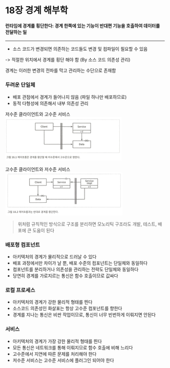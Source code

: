 # 18장 경계 해부학
#### 런타임에 경계를 횡단한다: 경계 한쪽에 있는 기능이 반대편 기능을 호출하여 데이터를 전달하는 일
---

- 소스 코드가 변경되면 의존하는 코드들도 변경 및 컴파일이 필요할 수 있음

-\> 적절한 위치에서 경계를 횡단 해야 함 (By 소스 코드 의존성 관리)  

경계는 이러한 변경의 전파를 막고 관리하는 수단으로 존재함

### 두려운 단일체
- 배포 관점에서 경계가 들어나지 않음 (파일 하나만 배포하므로)
- 동적 다형성에 의존해서 내부 의존성 관리

저수준 클라이언트와 고수준 서비스
![img](../images/chapter%2018-1.png)

고수준 클라이언트와 저수준 서비스
![img](../images/chapter%2018-2.png)

> 위처럼 규칙적인 방식으로 구조를 분리하면 모노리틱 구조라도 개발, 테스트, 배포에 큰 도움이 된다

### 배포형 컴포넌트
- 아키텍처의 경계가 물리적으로 드러날 수 있다
- 배포 과정에서만 차이가 날 뿐, 배포 수준의 컴포넌트는 단일체와 동일하다
- 컴포넌트를 분리하거나 의존성을 관리하는 전략도 단일체와 동일하다
- 당연히 경계를 가로지르는 통신은 함수 호출이므로 값싸다

### 로컬 프로세스
- 아키텍처의 경계가 강한 물리적 형태를 띈다
- 소스코드 의존성인 화살표는 항상 고수준 컴포넌트를 향한다
- 경계를 지나는 통신은 비싼 작업이므로, 통신이 너무 빈번하게 이뤄지면 안된다

### 서비스
- 아키텍처의 경계가 가장 강한 물리적 형태를 띈다
- 모든 통신은 네트워크를 통해 이뤄지므로 함수 호출에 비해 느리다
- 고수준에서 지연에 따른 문제를 처리해야 한다
- 저수준 서비스는 고수준 서비스에 플러그인 되어야 한다

